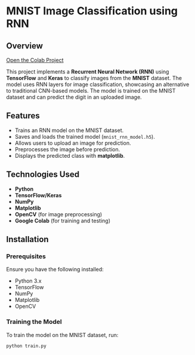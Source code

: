 # MNIST Image Classification using RNN

## Overview

[Open the Colab Project]([https://colab.research.google.com/drive/19prG-O72Ukc49zjEYVmvfM39797IV1dV#scrollTo=2XiDbUACOSVV](https://colab.research.google.com/drive/1ecGU80ayyoBuain5GsXLWwqSOxNLBybh))


This project implements a **Recurrent Neural Network (RNN)** using **TensorFlow** and **Keras** to classify images from the **MNIST** dataset. The model uses RNN layers for image classification, showcasing an alternative to traditional CNN-based models. The model is trained on the MNIST dataset and can predict the digit in an uploaded image.

## Features

- Trains an RNN model on the MNIST dataset.
- Saves and loads the trained model (`mnist_rnn_model.h5`).
- Allows users to upload an image for prediction.
- Preprocesses the image before prediction.
- Displays the predicted class with **matplotlib**.

## Technologies Used

- **Python**
- **TensorFlow/Keras**
- **NumPy**
- **Matplotlib**
- **OpenCV** (for image preprocessing)
- **Google Colab** (for training and testing)

## Installation

### Prerequisites

Ensure you have the following installed:

- Python 3.x
- TensorFlow
- NumPy
- Matplotlib
- OpenCV

### Training the Model

To train the model on the MNIST dataset, run:

```bash
python train.py
